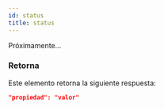 ```yaml
---
id: status
title: status
---
```



Próximamente...

### Retorna
Este elemento retorna la siguiente respuesta: 

```json 
"propiedad": "valor"
```